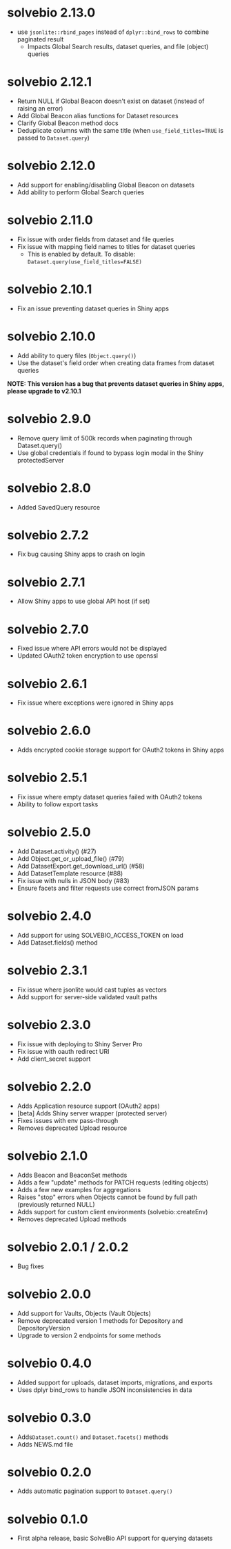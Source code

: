 # solvebio 2.13.0

* use `jsonlite::rbind_pages` instead of `dplyr::bind_rows` to combine paginated result
    * Impacts Global Search results, dataset queries, and file (object) queries


# solvebio 2.12.1

* Return NULL if Global Beacon doesn't exist on dataset (instead of raising an error)
* Add Global Beacon alias functions for Dataset resources
* Clarify Global Beacon method docs
* Deduplicate columns with the same title (when `use_field_titles=TRUE` is passed to `Dataset.query`)


# solvebio 2.12.0

* Add support for enabling/disabling Global Beacon on datasets
* Add ability to perform Global Search queries


# solvebio 2.11.0

* Fix issue with order fields from dataset and file queries
* Fix issue with mapping field names to titles for dataset queries
    * This is enabled by default. To disable: `Dataset.query(use_field_titles=FALSE)`


# solvebio 2.10.1

* Fix an issue preventing dataset queries in Shiny apps


# solvebio 2.10.0

* Add ability to query files (`Object.query()`)
* Use the dataset's field order when creating data frames from dataset queries


**NOTE: This version has a bug that prevents dataset queries in Shiny apps, please upgrade to v2.10.1**


# solvebio 2.9.0

* Remove query limit of 500k records when paginating through Dataset.query()
* Use global credentials if found to bypass login modal in the Shiny protectedServer


# solvebio 2.8.0

* Added SavedQuery resource


# solvebio 2.7.2

* Fix bug causing Shiny apps to crash on login


# solvebio 2.7.1

* Allow Shiny apps to use global API host (if set)


# solvebio 2.7.0

* Fixed issue where API errors would not be displayed
* Updated OAuth2 token encryption to use openssl


# solvebio 2.6.1

* Fix issue where exceptions were ignored in Shiny apps


# solvebio 2.6.0

* Adds encrypted cookie storage support for OAuth2 tokens in Shiny apps


# solvebio 2.5.1

* Fix issue where empty dataset queries failed with OAuth2 tokens
* Ability to follow export tasks


# solvebio 2.5.0

* Add Dataset.activity() (#27)
* Add Object.get_or_upload_file() (#79)
* Add DatasetExport.get_download_url() (#58)
* Add DatasetTemplate resource (#88)
* Fix issue with nulls in JSON body (#83)
* Ensure facets and filter requests use correct fromJSON params


# solvebio 2.4.0

* Add support for using SOLVEBIO_ACCESS_TOKEN on load
* Add Dataset.fields() method


# solvebio 2.3.1

* Fix issue where jsonlite would cast tuples as vectors
* Add support for server-side validated vault paths


# solvebio 2.3.0

* Fix issue with deploying to Shiny Server Pro
* Fix issue with oauth redirect URI
* Add client_secret support


# solvebio 2.2.0

* Adds Application resource support (OAuth2 apps)
* [beta] Adds Shiny server wrapper (protected server)
* Fixes issues with env pass-through
* Removes deprecated Upload resource


# solvebio 2.1.0

* Adds Beacon and BeaconSet methods
* Adds a few "update" methods for PATCH requests (editing objects)
* Adds a few new examples for aggregations
* Raises "stop" errors when Objects cannot be found by full path (previously returned NULL)
* Adds support for custom client environments (solvebio::createEnv)
* Removes deprecated Upload methods


# solvebio 2.0.1 / 2.0.2

* Bug fixes 


# solvebio 2.0.0

* Add support for Vaults, Objects (Vault Objects)
* Remove deprecated version 1 methods for Depository and DepositoryVersion
* Upgrade to version 2 endpoints for some methods


# solvebio 0.4.0

* Added support for uploads, dataset imports, migrations, and exports
* Uses dplyr bind_rows to handle JSON inconsistencies in data


# solvebio 0.3.0

* Adds`Dataset.count()` and `Dataset.facets()` methods
* Adds NEWS.md file


# solvebio 0.2.0

* Adds automatic pagination support to `Dataset.query()`


# solvebio 0.1.0

* First alpha release, basic SolveBio API support for querying datasets
